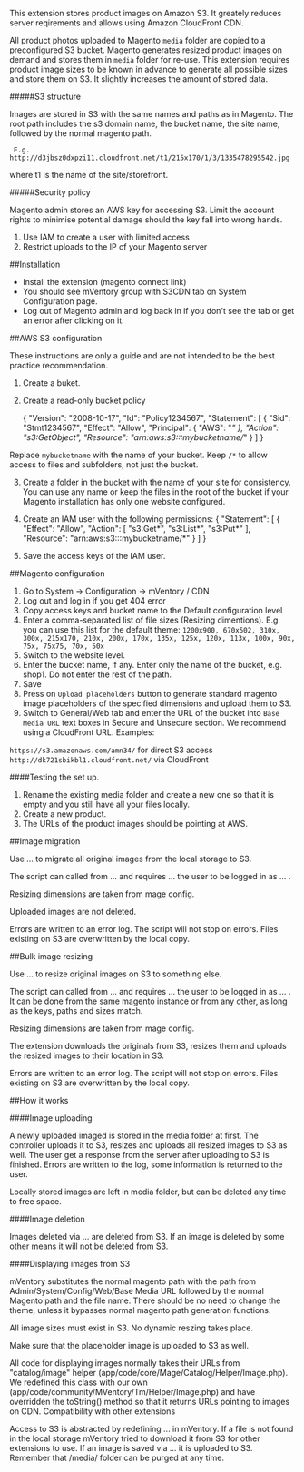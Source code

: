 This extension stores product images on Amazon S3. It greately reduces server reqirements and allows using Amazon CloudFront CDN.

All product photos uploaded to Magento `media` folder are copied to a preconfigured S3 bucket.
Magento generates resized product images on demand and stores them in `media` folder for re-use. This extension requires product image sizes to be known in advance to generate all possible sizes and store them on S3. It slightly increases the amount of stored data.


#####S3 structure

Images are stored in S3 with the same names and paths as in Magento. The root path includes the s3 domain name, the bucket name, the site name, followed by the normal magento path.

     E.g. http://d3jbsz0dxpzi11.cloudfront.net/t1/215x170/1/3/1335478295542.jpg

where t1 is the name of the site/storefront.

#####Security policy

Magento admin stores an AWS key for accessing S3. Limit the account rights to minimise potential damage should the key fall into wrong hands.

1. Use IAM to create a user with limited access
2. Restrict uploads to the IP of your Magento server


##Installation

* Install the extension (magento connect link)
* You should see mVentory group with S3CDN tab on System Configuration page.
* Log out of Magento admin and log back in if you don't see the tab or get an error after clicking on it.

##AWS S3 configuration

These instructions are only a guide and are not intended to be the best practice recommendation.

1. Create a buket. 
2. Create a read-only bucket policy

    {
    	"Version": "2008-10-17",
    	"Id": "Policy1234567",
    	"Statement": [
    		{
    			"Sid": "Stmt1234567",
    			"Effect": "Allow",
    			"Principal": {
    				"AWS": "*"
    			},
    			"Action": "s3:GetObject",
    			"Resource": "arn:aws:s3:::mybucketname/*"
    		}
    	]
    }

Replace `mybucketname` with the name of your bucket. Keep `/*` to allow access to files and subfolders, not just the bucket.

3. Create a folder in the bucket with the name of your site for consistency. You can use any name or keep the files in the root of the bucket if your Magento installation has only one website configured.

4. Create an IAM user with the following permissions:
        {
          "Statement": [
            {
              "Effect": "Allow",
              "Action": [
                "s3:Get*",
                "s3:List*",
                "s3:Put*"
              ],
              "Resource": "arn:aws:s3:::mybucketname/*"
            }
          ]
        }

5. Save the access keys of the IAM user.

##Magento configuration 

1. Go to System -> Configuration -> mVentory / CDN
2. Log out and log in if you get 404 error
3. Copy access keys and bucket name to the Default configuration level
4. Enter a comma-separated list of file sizes (Resizing dimentions). E.g. you can use this list for the default theme:
`1200x900, 670x502, 310x, 300x, 215x170, 210x, 200x, 170x, 135x, 125x, 120x, 113x, 100x, 90x, 75x, 75x75, 70x, 50x`
5. Switch to the website level.
6. Enter the bucket name, if any. Enter only the name of the bucket, e.g. shop1. Do not enter the rest of the path.
7. Save
8. Press on `Upload placeholders` button to generate standard magento image placeholders of the specified dimensions and upload them to S3.
9. Switch to General/Web tab and enter the URL of the bucket into `Base Media URL` text boxes in Secure and Unsecure section. We recommend using a CloudFront URL. 
Examples:
 	
`https://s3.amazonaws.com/amn34/` for direct S3 access
`http://dk721sbikbl1.cloudfront.net/` via CloudFront


####Testing the set up.

1. Rename the existing media folder and create a new one so that it is empty and you still have all your files locally.
2. Create a new product.
3. The URLs of the product images should be pointing at AWS.

 
##Image migration

Use ... to migrate all original images from the local storage to S3.

The script can called from ... and requires ... the user to be logged in as ... .

Resizing dimensions are taken from mage config.

Uploaded images are not deleted.

Errors are written to an error log. The script will not stop on errors. Files existing on S3 are overwritten by the local copy.
 
 
##Bulk image resizing

Use ... to resize original images on S3 to something else.

The script can called from ... and requires ... the user to be logged in as ... . It can be done from the same magento instance or from any other, as long as the keys, paths and sizes match.

Resizing dimensions are taken from mage config.

The extension downloads the originals from S3, resizes them and uploads the resized images to their location in S3.

Errors are written to an error log. The script will not stop on errors. Files existing on S3 are overwritten by the local copy.



##How it works

####Image uploading

A newly uploaded imaged is stored in the media folder at first. The controller uploads it to S3, resizes and uploads all resized images to S3 as well. The user get a response from the server after uploading to S3 is finished. Errors are written to the log, some information is returned to the user.

Locally stored images are left in media folder, but can be deleted any time to free space.



####Image deletion

Images deleted via ... are deleted from S3. If an image is deleted by some other means it will not be deleted from S3.


####Displaying images from S3

mVentory substitutes the normal magento path with the path from Admin/System/Config/Web/Base Media URL followed by the normal Magento path and the file name. There should be no need to change the theme, unless it bypasses normal magento path generation functions.

All image sizes must exist in S3. No dynamic reszing takes place.

Make sure that the placeholder image is uploaded to S3 as well.

All code for displaying images normally takes their URLs from "catalog/image" helper (app/code/core/Mage/Catalog/Helper/Image.php). We redefined this class with our own (app/code/community/MVentory/Tm/Helper/Image.php) and have overridden the toString() method so that it returns URLs pointing to images on CDN.
Compatibility with other extensions

Access to S3 is abstracted by redefining ... in mVentory. If a file is not found in the local storage mVentory tried to download it from S3 for other extensions to use. If an image is saved via ... it is uploaded to S3. Remember that /media/ folder can be purged at any time.
